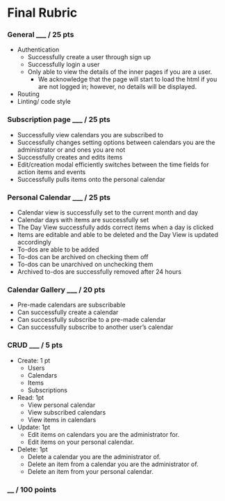 # Final Rubric

### General										    ___ / 25 pts
- Authentication
  - Successfully create a user through sign up
  - Successfully login a user
  - Only able to view the details of the inner pages if you are a user.
    - We acknowledge that the page will start to load the html if you are not logged in; however, no details will be displayed.
- Routing
- Linting/ code style

### Subscription page									    ___ / 25 pts
- Successfully view calendars you are subscribed to
- Successfully changes setting options between calendars you are the administrator or and ones you are not
- Successfully creates and edits items
- Edit/creation modal efficiently switches between the time fields for action items and events
- Successfully pulls items onto the personal calendar

### Personal Calendar									    ___ / 25 pts
- Calendar view is successfully set to the current month and day
- Calendar days with items are successfully set
- The Day View successfully adds correct items when a day is clicked
- Items are editable and able to be deleted and the Day View is updated accordingly
- To-dos are able to be added
- To-dos can be archived on checking them off
- To-dos can be unarchived on unchecking them
- Archived to-dos are successfully removed after 24 hours

### Calendar Gallery									    ___ / 20 pts
- Pre-made calendars are subscribable
- Can successfully create a calendar
- Can successfully subscribe to a pre-made calendar
- Can successfully subscribe to another user’s calendar

### CRUD											      ___ / 5 pts									
- Create: 1 pt
  - Users
  - Calendars
  - Items
  - Subscriptions
- Read: 1pt
  - View personal calendar
  - View subscribed calendars
  - View items in calendars
- Update: 1pt
  - Edit items on calendars you are the administrator for.
  - Edit items on your personal calendar.
- Delete: 1pt
  - Delete a calendar you are the administrator of.
  - Delete an item from a calendar you are the administrator of.
  - Delete an item from your personal calendar.

### __ / 100 points
